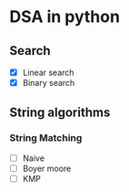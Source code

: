 # DSA in python

## Search
- [x] Linear search
- [x] Binary search

## String algorithms
### String Matching
- [ ] Naive
- [ ] Boyer moore
- [ ] KMP
